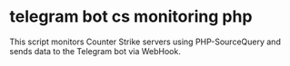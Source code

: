 # telegram bot cs monitoring php
 This script monitors Counter Strike servers using PHP-SourceQuery and sends data to the Telegram bot via WebHook.
